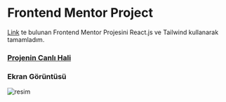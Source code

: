 # Frontend Mentor Project
<a href="">Link</a> te bulunan Frontend Mentor Projesini React.js ve Tailwind kullanarak tamamladım.

### <a href="https://ogzcode.github.io/FM-Notifications-Page/">Projenin Canlı Hali</a>

### Ekran Görüntüsü
![resim](https://user-images.githubusercontent.com/58819819/226095974-65494a4e-c1aa-4ac4-87b9-982f0c627ba3.png)

